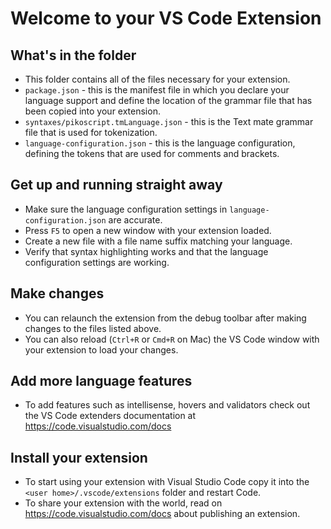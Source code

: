 # Welcome to your VS Code Extension

## What's in the folder

-   This folder contains all of the files necessary for your extension.
-   `package.json` - this is the manifest file in which you declare your language support and define the location of the grammar file that has been copied into your extension.
-   `syntaxes/pikoscript.tmLanguage.json` - this is the Text mate grammar file that is used for tokenization.
-   `language-configuration.json` - this is the language configuration, defining the tokens that are used for comments and brackets.

## Get up and running straight away

-   Make sure the language configuration settings in `language-configuration.json` are accurate.
-   Press `F5` to open a new window with your extension loaded.
-   Create a new file with a file name suffix matching your language.
-   Verify that syntax highlighting works and that the language configuration settings are working.

## Make changes

-   You can relaunch the extension from the debug toolbar after making changes to the files listed above.
-   You can also reload (`Ctrl+R` or `Cmd+R` on Mac) the VS Code window with your extension to load your changes.

## Add more language features

-   To add features such as intellisense, hovers and validators check out the VS Code extenders documentation at https://code.visualstudio.com/docs

## Install your extension

-   To start using your extension with Visual Studio Code copy it into the `<user home>/.vscode/extensions` folder and restart Code.
-   To share your extension with the world, read on https://code.visualstudio.com/docs about publishing an extension.
